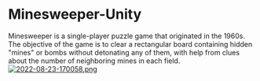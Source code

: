 # Minesweeper-Unity
Minesweeper is a single-player puzzle game that originated in the 1960s. The objective of the game is to clear a rectangular board containing hidden "mines" or bombs without detonating any of them, with help from clues about the number of neighboring mines in each field.
[![2022-08-23-170058.png](https://i.postimg.cc/4xWYdHY0/2022-08-23-170058.png)](https://postimg.cc/18Nm7tc0)
